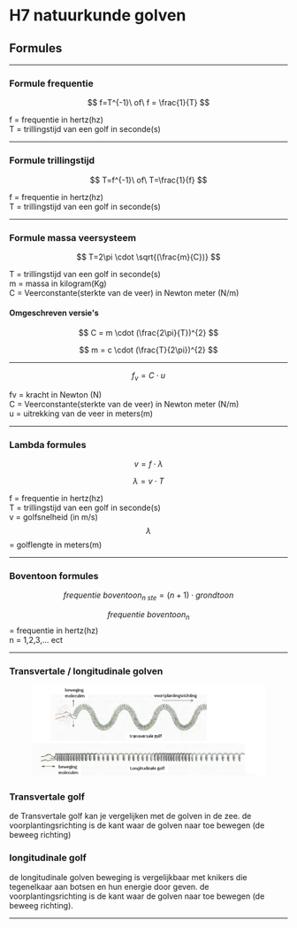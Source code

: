 # H7 natuurkunde golven

## Formules

***

### Formule frequentie

$$
f=T^{-1}\ of\ f = \frac{1}{T}
$$

f = frequentie in hertz(hz)\
T = trillingstijd van een golf in seconde(s)

***

### Formule trillingstijd

$$
T=f^{-1}\ of\ T=\frac{1}{f}
$$

f = frequentie in hertz(hz)\
T = trillingstijd van een golf in seconde(s)

***

### Formule massa veersysteem

$$
T=2\pi \cdot \sqrt{(\frac{m}{C})}
$$

T = trillingstijd van een golf in seconde(s)\
m = massa in kilogram(Kg)\
C = Veerconstante(sterkte van de veer) in Newton meter (N/m)&#x20;

#### Omgeschreven versie's

$$
C = m \cdot (\frac{2\pi}{T})^{2}
$$

$$
m = c \cdot (\frac{T}{2\pi})^{2}
$$

***

$$
f_{v}=C\cdot u
$$

fv = kracht in Newton (N)\
C = Veerconstante(sterkte van de veer) in Newton meter (N/m) \
u = uitrekking van de veer in meters(m)

***

### Lambda formules

$$
v = f \cdot \lambda
$$

$$
\lambda = v \cdot T
$$

f = frequentie in hertz(hz)\
T = trillingstijd van een golf in seconde(s)\
v = golfsnelheid (in m/s)\
$$\lambda$$= golflengte in meters(m)

***

### Boventoon formules

$$
frequentie\  boventoon_{n\ ste}= (n+1)\cdot grondtoon
$$

$$frequentie\  boventoon_{n}$$ = frequentie in hertz(hz)\
n = 1,2,3,... ect

***

### Transvertale / longitudinale golven

<figure><img src="../../.gitbook/assets/trans en long golfen example.png" alt=""><figcaption></figcaption></figure>

### Transvertale golf

de Transvertale golf kan je vergelijken met de golven in de zee. de voorplantingsrichting is de kant waar de  golven naar toe bewegen (de beweeg richting)

### longitudinale golf

de longitudinale golven beweging is vergelijkbaar met knikers die tegenelkaar aan botsen en hun energie door geven. de voorplantingsrichting is de kant waar de  golven naar toe bewegen (de beweeg richting).

***

